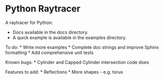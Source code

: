 # Python Raytracer

  A raytracer for Python:

   * Docs available in the docs directory.
   * A quick example is available in the examples directory.

  To do:
    * Write more examples
    * Complete doc strings and improve Sphinx formatting
    * Add comprehensive unit tests
  
  Known bugs:
    * Cylinder and Capped Cylinder intersection code does

  Features to add:
    *   Reflections
    *   More shapes - e.g. torus
